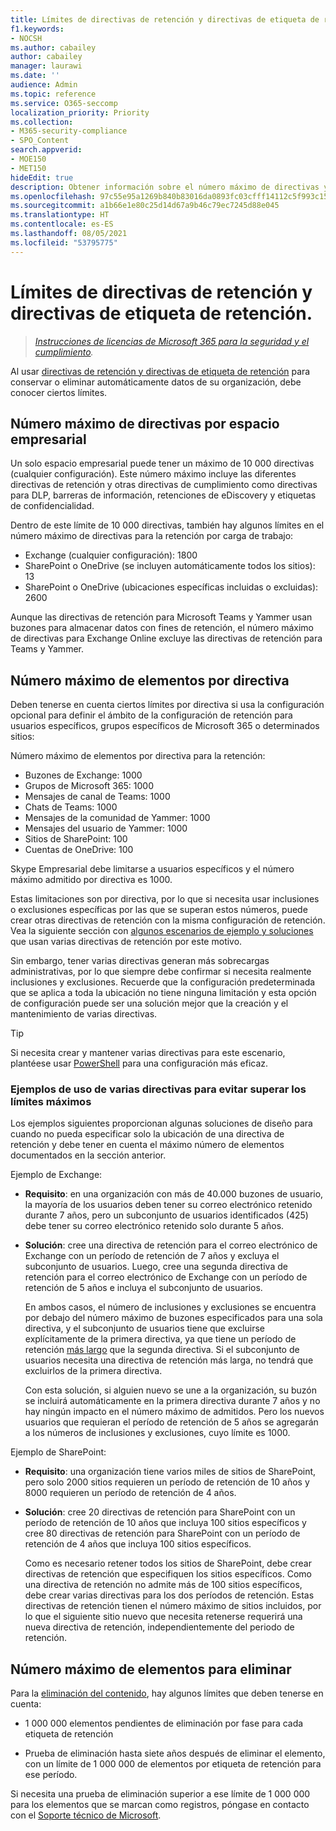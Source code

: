 ```yaml
---
title: Límites de directivas de retención y directivas de etiqueta de retención.
f1.keywords:
- NOCSH
ms.author: cabailey
author: cabailey
manager: laurawi
ms.date: ''
audience: Admin
ms.topic: reference
ms.service: O365-seccomp
localization_priority: Priority
ms.collection:
- M365-security-compliance
- SPO_Content
search.appverid:
- MOE150
- MET150
hideEdit: true
description: Obtener información sobre el número máximo de directivas y elementos por directiva para directivas de retención y directivas de etiquetas de retención
ms.openlocfilehash: 97c55e95a1269b840b83016da0893fc03cfff14112c5f993c15fa8586a81fcd1
ms.sourcegitcommit: a1b66e1e80c25d14d67a9b46c79ec7245d88e045
ms.translationtype: HT
ms.contentlocale: es-ES
ms.lasthandoff: 08/05/2021
ms.locfileid: "53795775"
---
```

# <a name="limits-for-retention-policies-and-retention-label-policies"></a>Límites de directivas de retención y directivas de etiqueta de retención.

>*[Instrucciones de licencias de Microsoft 365 para la seguridad y el cumplimiento](/office365/servicedescriptions/microsoft-365-service-descriptions/microsoft-365-tenantlevel-services-licensing-guidance/microsoft-365-security-compliance-licensing-guidance).*

Al usar [directivas de retención y directivas de etiqueta de retención](retention.md#retention-policies-and-retention-labels) para conservar o eliminar automáticamente datos de su organización, debe conocer ciertos límites.

## <a name="maximum-number-of-policies-per-tenant"></a>Número máximo de directivas por espacio empresarial

Un solo espacio empresarial puede tener un máximo de 10 000 directivas (cualquier configuración). Este número máximo incluye las diferentes directivas de retención y otras directivas de cumplimiento como directivas para DLP, barreras de información, retenciones de eDiscovery y etiquetas de confidencialidad.

Dentro de este límite de 10 000 directivas, también hay algunos límites en el número máximo de directivas para la retención por carga de trabajo:

- Exchange (cualquier configuración): 1800
- SharePoint o OneDrive (se incluyen automáticamente todos los sitios): 13
- SharePoint o OneDrive (ubicaciones específicas incluidas o excluidas): 2600

Aunque las directivas de retención para Microsoft Teams y Yammer usan buzones para almacenar datos con fines de retención, el número máximo de directivas para Exchange Online excluye las directivas de retención para Teams y Yammer.

## <a name="maximum-number-of-items-per-policy"></a>Número máximo de elementos por directiva

Deben tenerse en cuenta ciertos límites por directiva si usa la configuración opcional para definir el ámbito de la configuración de retención para usuarios específicos, grupos específicos de Microsoft 365 o determinados sitios: 

Número máximo de elementos por directiva para la retención:

- Buzones de Exchange: 1000
- Grupos de Microsoft 365: 1000
- Mensajes de canal de Teams: 1000
- Chats de Teams: 1000
- Mensajes de la comunidad de Yammer: 1000
- Mensajes del usuario de Yammer: 1000
- Sitios de SharePoint: 100
- Cuentas de OneDrive: 100

Skype Empresarial debe limitarse a usuarios específicos y el número máximo admitido por directiva es 1000.

Estas limitaciones son por directiva, por lo que si necesita usar inclusiones o exclusiones específicas por las que se superan estos números, puede crear otras directivas de retención con la misma configuración de retención. Vea la siguiente sección con [algunos escenarios de ejemplo y soluciones](#examples-of-using-multiple-policies-to-avoid-exceeding-maximum-numbers) que usan varias directivas de retención por este motivo.

Sin embargo, tener varias directivas generan más sobrecargas administrativas, por lo que siempre debe confirmar si necesita realmente inclusiones y exclusiones. Recuerde que la configuración predeterminada que se aplica a toda la ubicación no tiene ninguna limitación y esta opción de configuración puede ser una solución mejor que la creación y el mantenimiento de varias directivas.

> [!TIP]
> Si necesita crear y mantener varias directivas para este escenario, plantéese usar [PowerShell](retention.md#powershell-cmdlets-for-retention-policies-and-retention-labels) para una configuración más eficaz.

### <a name="examples-of-using-multiple-policies-to-avoid-exceeding-maximum-numbers"></a>Ejemplos de uso de varias directivas para evitar superar los límites máximos

Los ejemplos siguientes proporcionan algunas soluciones de diseño para cuando no pueda especificar solo la ubicación de una directiva de retención y debe tener en cuenta el máximo número de elementos documentados en la sección anterior.

Ejemplo de Exchange:

- **Requisito**: en una organización con más de 40.000 buzones de usuario, la mayoría de los usuarios deben tener su correo electrónico retenido durante 7 años, pero un subconjunto de usuarios identificados (425) debe tener su correo electrónico retenido solo durante 5 años.

- **Solución**: cree una directiva de retención para el correo electrónico de Exchange con un período de retención de 7 años y excluya el subconjunto de usuarios. Luego, cree una segunda directiva de retención para el correo electrónico de Exchange con un período de retención de 5 años e incluya el subconjunto de usuarios. 
    
    En ambos casos, el número de inclusiones y exclusiones se encuentra por debajo del número máximo de buzones especificados para una sola directiva, y el subconjunto de usuarios tiene que excluirse explícitamente de la primera directiva, ya que tiene un período de retención [más largo](retention.md#the-principles-of-retention-or-what-takes-precedence) que la segunda directiva. Si el subconjunto de usuarios necesita una directiva de retención más larga, no tendrá que excluirlos de la primera directiva.
     
    Con esta solución, si alguien nuevo se une a la organización, su buzón se incluirá automáticamente en la primera directiva durante 7 años y no hay ningún impacto en el número máximo de admitidos. Pero los nuevos usuarios que requieran el período de retención de 5 años se agregarán a los números de inclusiones y exclusiones, cuyo límite es 1000.

Ejemplo de SharePoint:

- **Requisito**: una organización tiene varios miles de sitios de SharePoint, pero solo 2000 sitios requieren un período de retención de 10 años y 8000 requieren un período de retención de 4 años.

- **Solución**: cree 20 directivas de retención para SharePoint con un período de retención de 10 años que incluya 100 sitios específicos y cree 80 directivas de retención para SharePoint con un período de retención de 4 años que incluya 100 sitios específicos.
    
    Como es necesario retener todos los sitios de SharePoint, debe crear directivas de retención que especifiquen los sitios específicos. Como una directiva de retención no admite más de 100 sitios específicos, debe crear varias directivas para los dos períodos de retención. Estas directivas de retención tienen el número máximo de sitios incluidos, por lo que el siguiente sitio nuevo que necesita retenerse requerirá una nueva directiva de retención, independientemente del periodo de retención.

## <a name="maximum-number-of-items-for-disposition"></a>Número máximo de elementos para eliminar

Para la [eliminación del contenido](disposition.md), hay algunos límites que deben tenerse en cuenta:

- 1 000 000 elementos pendientes de eliminación por fase para cada etiqueta de retención

- Prueba de eliminación hasta siete años después de eliminar el elemento, con un límite de 1 000 000 de elementos por etiqueta de retención para ese período. 
    
Si necesita una prueba de eliminación superior a ese límite de 1 000 000 para los elementos que se marcan como registros, póngase en contacto con el [Soporte técnico de Microsoft](../business-video/get-help-support.md).
